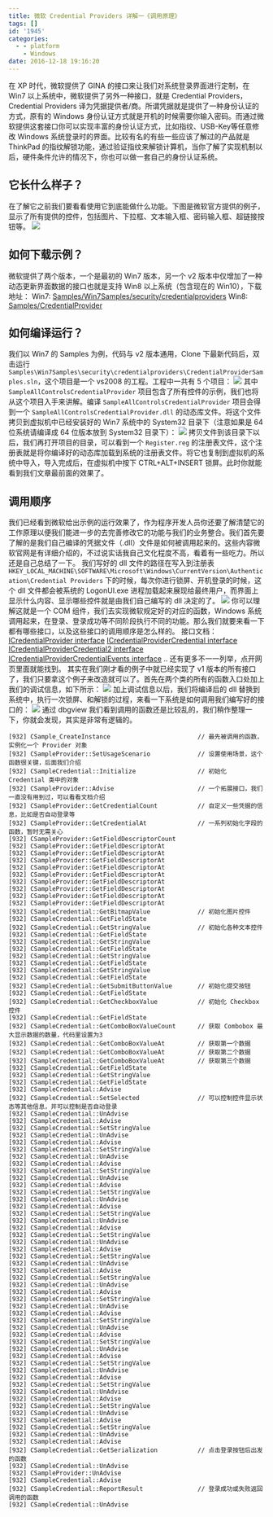 ```yaml
---
title: 微软 Credential Providers 详解一《调用原理》
tags: []
id: '1945'
categories:
  - - platform
    - Windows
date: 2016-12-18 19:16:20
---
```


在 XP 时代，微软提供了 GINA 的接口来让我们对系统登录界面进行定制，在 Win7 以上系统中，微软提供了另外一种接口，就是 Credential Providers， Credential Providers 译为凭据提供者/商。所谓凭据就是提供了一种身份认证的方式，原有的 Windows 身份认证方式就是开机的时候需要你输入密码。而通过微软提供这套接口你可以实现丰富的身份认证方式，比如指纹、USB-Key等任意修改 Windows 系统登录时的界面。比较有名的有些一些应该了解过的产品就是 ThinkPad 的指纹解锁功能，通过验证指纹来解锁计算机，当你了解了实现机制以后，硬件条件允许的情况下，你也可以做一套自己的身份认证系统。
<!-- more -->
## 它长什么样子？

在了解它之前我们要看看使用它到底能做什么功能。下图是微软官方提供的例子，显示了所有提供的控件，包括图片、下拉框、文本输入框、密码输入框、超链接按钮等。 [![](/images/2016/12/2016-12-18_152348.png)](/images/2016/12/2016-12-18_152348.png)

## 如何下载示例？

微软提供了两个版本，一个是最初的 Win7 版本，另一个 v2 版本中仅增加了一种动态更新界面数据的接口也就是支持 Win8 以上系统（包含现在的 Win10），下载地址： Win7: [Samples/Win7Samples/security/credentialproviders](https://github.com/Microsoft/Windows-classic-samples/tree/master/Samples/Win7Samples/security/credentialproviders) Win8: [Samples/CredentialProvider](https://github.com/Microsoft/Windows-classic-samples/tree/master/Samples/CredentialProvider)

## 如何编译运行？

我们以 Win7 的 Samples 为例，代码与 v2 版本通用，Clone 下最新代码后，双击运行 `Samples\Win7Samples\security\credentialproviders\CredentialProviderSamples.sln`，这个项目是一个 vs2008 的工程。工程中一共有 5 个项目： [![](/images/2016/12/2016-12-18_175114.png)](/images/2016/12/2016-12-18_175114.png) 其中 `SampleAllControlsCredentialProvider` 项目包含了所有控件的示例，我们也将从这个项目入手来讲解。编译 `SampleAllControlsCredentialProvider` 项目会得到一个 `SampleAllControlsCredentialProvider.dll` 的动态库文件。将这个文件拷贝到虚拟机中已经安装好的 Win7 系统中的 System32 目录下（注意如果是 64 位系统请编译成 64 位版本放到 System32 目录下）： [![](/images/2016/12/2016-12-18_175710.png)](/images/2016/12/2016-12-18_175710.png) 拷贝文件到该目录下以后，我们再打开项目的目录，可以看到一个 `Register.reg` 的注册表文件，这个注册表就是将你编译好的动态库加载到系统的注册表文件。将它也复制到虚拟机的系统中导入，导入完成后，在虚拟机中按下 CTRL+ALT+INSERT 锁屏。此时你就能看到我们文章最前面的效果了。

## 调用顺序

我们已经看到微软给出示例的运行效果了，作为程序开发人员你还要了解清楚它的工作原理以便我们能进一步的去完善修改它的功能与我们的业务整合。我们首先要了解的是我们自己编译的凭据文件（.dll）文件是如何被调用起来的。这些内容微软官网是有详细介绍的，不过说实话我自己文化程度不高，看着有一些吃力。所以还是自己总结了一下。 我们写好的 dll 文件的路径在写入到注册表 `HKEY_LOCAL_MACHINE\SOFTWARE\Microsoft\Windows\CurrentVersion\Authentication\Credential Providers` 下的时候，每次你进行锁屏、开机登录的时候，这个 dll 文件都会被系统的 LogonUI.exe 进程加载起来展现给最终用户，而界面上显示什么内容、显示哪些控件就是由我们自己编写的 dll 决定的了。 [![](/images/2016/12/2016-12-18_181708.png)](/images/2016/12/2016-12-18_181708.png) 你可以理解这就是一个 COM 组件，我们去实现微软规定好的对应的函数，Windows 系统调用起来，在登录、登录成功等不同阶段执行不同的功能。那么我们就要来看一下都有哪些接口，以及这些接口的调用顺序是怎么样的。 接口文档： [ICredentialProvider interface](https://msdn.microsoft.com/en-us/library/windows/desktop/bb776029(v=vs.85).aspx) [ICredentialProviderCredential interface](https://msdn.microsoft.com/en-us/library/windows/desktop/bb776042(v=vs.85).aspx) [ICredentialProviderCredential2 interface](https://msdn.microsoft.com/en-us/library/windows/desktop/hh706912(v=vs.85).aspx) [ICredentialProviderCredentialEvents interface](https://msdn.microsoft.com/en-us/library/windows/desktop/bb776010(v=vs.85).aspx) .. 还有更多不一一列举，点开网页里面就能找到。 其实在我们刚才看的例子中就已经实现了 v1 版本的所有接口了，我们只要拿这个例子来改造就可以了。首先在两个类的所有的函数入口处加上我们的调试信息，如下所示： [![](/images/2016/12/2016-12-18_185424.png)](/images/2016/12/2016-12-18_185424.png) 加上调试信息以后，我们将编译后的 dll 替换到系统中，执行一次锁屏、和解锁的过程，来看一下系统是如何调用我们编写好的接口的： [![](/images/2016/12/2016-12-18_185601.png)](/images/2016/12/2016-12-18_185601.png) 通过 dbgview 我们看到调用的函数还是比较乱的，我们稍作整理一下，你就会发现，其实是非常有逻辑的。

```
[932] CSample_CreateInstance                        // 最先被调用的函数，实例化一个 Provider 对象
[932] CSampleProvider::SetUsageScenario             // 设置使用场景，这个函数很关键，后面我们介绍
[932] CSampleCredential::Initialize                 // 初始化 Credential 类中的对象
[932] CSampleProvider::Advise                       // 一个拓展接口，我们一直没有用到过，可以看看文档介绍
[932] CSampleProvider::GetCredentialCount           // 自定义一些凭据的信息，比如是否自动登录等
[932] CSampleProvider::GetCredentialAt              // 一系列初始化字段的函数，暂时无需关心
[932] CSampleProvider::GetFieldDescriptorCount
[932] CSampleProvider::GetFieldDescriptorAt
[932] CSampleProvider::GetFieldDescriptorAt
[932] CSampleProvider::GetFieldDescriptorAt
[932] CSampleProvider::GetFieldDescriptorAt
[932] CSampleProvider::GetFieldDescriptorAt
[932] CSampleProvider::GetFieldDescriptorAt
[932] CSampleProvider::GetFieldDescriptorAt
[932] CSampleProvider::GetFieldDescriptorAt
[932] CSampleProvider::GetFieldDescriptorAt
[932] CSampleCredential::GetBitmapValue             // 初始化图片控件
[932] CSampleCredential::GetFieldState
[932] CSampleCredential::GetStringValue             // 初始化各种文本控件
[932] CSampleCredential::GetFieldState
[932] CSampleCredential::GetStringValue
[932] CSampleCredential::GetFieldState
[932] CSampleCredential::GetStringValue
[932] CSampleCredential::GetFieldState
[932] CSampleCredential::GetStringValue
[932] CSampleCredential::GetFieldState
[932] CSampleCredential::GetSubmitButtonValue       // 初始化提交按钮
[932] CSampleCredential::GetFieldState
[932] CSampleCredential::GetCheckboxValue           // 初始化 Checkbox 控件
[932] CSampleCredential::GetFieldState
[932] CSampleCredential::GetComboBoxValueCount      // 获取 Combobox 最大显示数据的数量，代码里设置为3
[932] CSampleCredential::GetComboBoxValueAt         // 获取第一个数据
[932] CSampleCredential::GetComboBoxValueAt         // 获取第二个数据
[932] CSampleCredential::GetComboBoxValueAt         // 获取第三个数据
[932] CSampleCredential::GetFieldState
[932] CSampleCredential::GetStringValue
[932] CSampleCredential::GetFieldState
[932] CSampleCredential::Advise
[932] CSampleCredential::SetSelected                // 可以控制控件显示状态等其他信息，并可以控制是否自动登录
[932] CSampleCredential::UnAdvise
[932] CSampleCredential::Advise
[932] CSampleCredential::SetStringValue
[932] CSampleCredential::UnAdvise
[932] CSampleCredential::Advise
[932] CSampleCredential::SetStringValue
[932] CSampleCredential::UnAdvise
[932] CSampleCredential::Advise
[932] CSampleCredential::SetStringValue
[932] CSampleCredential::UnAdvise
[932] CSampleCredential::Advise
[932] CSampleCredential::SetStringValue
[932] CSampleCredential::UnAdvise
[932] CSampleCredential::Advise
[932] CSampleCredential::SetStringValue
[932] CSampleCredential::UnAdvise
[932] CSampleCredential::Advise
[932] CSampleCredential::SetStringValue
[932] CSampleCredential::UnAdvise
[932] CSampleCredential::Advise
[932] CSampleCredential::SetStringValue
[932] CSampleCredential::UnAdvise
[932] CSampleCredential::Advise
[932] CSampleCredential::SetStringValue
[932] CSampleCredential::UnAdvise
[932] CSampleCredential::Advise
[932] CSampleCredential::SetStringValue
[932] CSampleCredential::UnAdvise
[932] CSampleCredential::Advise
[932] CSampleCredential::SetStringValue
[932] CSampleCredential::UnAdvise
[932] CSampleCredential::Advise
[932] CSampleCredential::SetStringValue
[932] CSampleCredential::UnAdvise
[932] CSampleCredential::Advise
[932] CSampleCredential::SetStringValue
[932] CSampleCredential::UnAdvise
[932] CSampleCredential::Advise
[932] CSampleCredential::SetStringValue
[932] CSampleCredential::UnAdvise
[932] CSampleCredential::Advise
[932] CSampleCredential::SetStringValue
[932] CSampleCredential::UnAdvise
[932] CSampleCredential::Advise
[932] CSampleCredential::SetStringValue
[932] CSampleCredential::UnAdvise
[932] CSampleCredential::Advise
[932] CSampleCredential::GetSerialization           // 点击登录按钮后出发的函数
[932] CSampleCredential::UnAdvise
[932] CSampleProvider::UnAdvise
[932] CSampleCredential::Advise
[932] CSampleCredential::ReportResult               // 登录成功或失败返回调用的函数
[932] CSampleCredential::UnAdvise
```